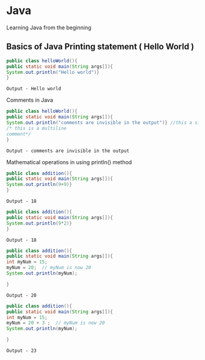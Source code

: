 # Java

Learning Java from the beginning

## Basics of Java Printing statement ( Hello World )

```JAVA
public class helloWorld(){
public static void main(String args[]){
System.out.println("Hello world")}
}
```

```
Output - Hello world
```

Comments in Java

```JAVA
public class helloWorld(){
public static void main(String args[]){
System.out.println("comments are invisible in the output")} //this a single l ine comment
/* this is a multiline
comment*/
}
```

```
Output - comments are invisible in the output
```

Mathematical operations in using println() method

```JAVA
public class addition(){
public static void main(String args[]){
System.out.println(9+9)}
}
```

```
Output - 18
```

```JAVA
public class addition(){
public static void main(String args[]){
System.out.println(9*2)}
}
```

```
Output - 18
```

```JAVA
public class addition(){
public static void main(String args[]){
int myNum = 15;
myNum = 20;  // myNum is now 20
System.out.println(myNum);

}
```

```
Output - 20
```
```JAVA
public class addition(){
public static void main(String args[]){
int myNum = 15;
myNum = 20 + 3 ;  // myNum is now 20
System.out.println(myNum);

}
```

```
Output - 23
```

